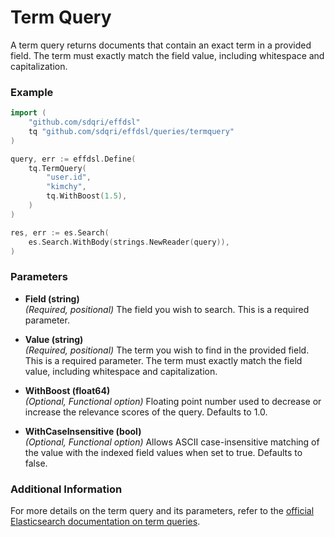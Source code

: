 # Term Query

A term query returns documents that contain an exact term in a provided field. The term must exactly match the field value, including whitespace and capitalization.

### Example

```go
import (
	"github.com/sdqri/effdsl"
	tq "github.com/sdqri/effdsl/queries/termquery"
)

query, err := effdsl.Define(
    tq.TermQuery(
        "user.id",
        "kimchy",
        tq.WithBoost(1.5),
    )
)

res, err := es.Search(
    es.Search.WithBody(strings.NewReader(query)),
)
```

### Parameters

*   **Field (string)**  
    _(Required, positional)_ The field you wish to search. This is a required parameter.

*   **Value (string)**  
    _(Required, positional)_ The term you wish to find in the provided field. This is a required parameter. The term must exactly match the field value, including whitespace and capitalization.

*   **WithBoost (float64)**  
    _(Optional, Functional option)_ Floating point number used to decrease or increase the relevance scores of the query. Defaults to 1.0.

*   **WithCaseInsensitive (bool)**  
    _(Optional, Functional option)_ Allows ASCII case-insensitive matching of the value with the indexed field values when set to true. Defaults to false.
   

### Additional Information

For more details on the term query and its parameters, refer to the [official Elasticsearch documentation on term queries](https://www.elastic.co/guide/en/elasticsearch/reference/current/query-dsl-term-query.html).


